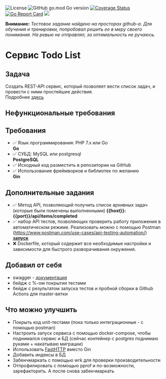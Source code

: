 ![License](https://img.shields.io/github/license/p12s/ispring-todo-list-api)
![GitHub go.mod Go version](https://img.shields.io/github/go-mod/go-version/p12s/ispring-todo-list-api?style=plastic)
[![Coverage Status](https://codecov.io/gh/p12s/ispring-todo-list-api/branch/master/graph/badge.svg?token=sTWAW1J7hW)](https://codecov.io/gh/p12s/ispring-todo-list-api)
[![Go Report Card](https://goreportcard.com/badge/github.com/p12s/ispring-todo-list-api)](https://goreportcard.com/report/github.com/p12s/ispring-todo-list-api)
<img src="https://github.com/p12s/ispring-todo-list-api/workflows/lint-build/badge.svg?branch=master">

**Внимание:** *Тестовое задание найдено на просторах github-а. Для обучения и тренировки, попробовал решить ее в меру своего понимания. На ревью не отправлял, за оптимальность не ручаюсь.*

# Сервис Todo List

## Задача
Создать REST-API сервис, который позволяет вести список задач, и провести с ними простейшие действия.     
Подробнее [здесь](task.md)

## Нефункциональные требования
## Требования
- ✅ Язык программирования: PHP 7.x или Go   
  **Go**
- ✅ СУБД: MySQL или postgresql  
  **PostgreSQL**
- ✅ Исходный код разместить в репозитории на GitHub
- ✅ Использование фреймворков и библиотек по желанию  
  **Gin**

## Дополнительные задания
- ✅ Метод API, позволяющий получить список архивных задач (которые были помечены выполненными)
  **{{host}}:{{port}}/api/items/completed**
- ✅ набор API тестов, позволяющих проверить работу приложения в автоматическом режиме. Реализовать можно с помощью Postman (https://www.postman.com/use-cases/api-testing-automation/)  
  **[запуск](postman/README.md)**
- ❌ Dockerfile, который содержит все необходимые настройки и зависимости для быстрого разворачивания окружения.  

## Добавил от себя  
- swagger - [документация](http://localhost:80/swagger/index.html)  
- бейдж с %-ом покрытия тестами
- бейдж с результатом запуска тестов и пробной сборки в Github Actions для master-ветки


## Что можно улучшить  
- Покрыть код unit-тестами (пока только интеграционные - с помощью postman)
- Настроить запуск сервиса с помощью docker-compose, чтобы поднимался сервис и БД (сейчас контейнер с postgres поднимаю руками + накатываю миграции)
- Использовать [FastHTTP](https://github.com/valyala/fasthttp) вместо Gin  
- Добавить индексы в БД
- Забенчмаркать с помощью wrk для проверки производительности
- Отпрофилировать с помощью pprof и по-возможности, зарефакторить. А после снова забенчмаркать  

